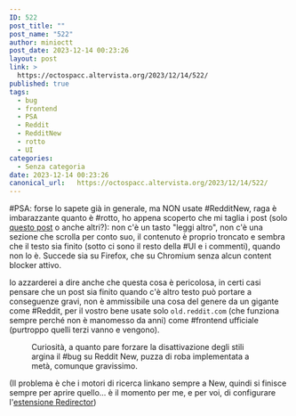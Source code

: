 ```yaml
---
ID: 522
post_title: ""
post_name: "522"
author: minioctt
post_date: 2023-12-14 00:23:26
layout: post
link: >
  https://octospacc.altervista.org/2023/12/14/522/
published: true
tags:
  - bug
  - frontend
  - PSA
  - Reddit
  - RedditNew
  - rotto
  - UI
categories:
  - Senza categoria
date: 2023-12-14 00:23:26
canonical_url:   https://octospacc.altervista.org/2023/12/14/522/
---
```

<!-- wp:paragraph -->
<p>#PSA: forse lo sapete già in generale, ma NON usate #RedditNew, raga è imbarazzante quanto è #rotto, ho appena scoperto che mi taglia i post (solo <a href="https://www.reddit.com/r/PSP/comments/54tuxr/guide_remotejoy_on_linux_with_6xx_fw/">questo post</a> o anche altri?): non c'è un tasto "leggi altro", non c'è una sezione che scrolla per conto suo, il contenuto è proprio troncato e sembra che il testo sia finito (sotto ci sono il resto della #UI e i commenti), quando non lo è. Succede sia su Firefox, che su Chromium senza alcun content blocker attivo.</p>
<!-- /wp:paragraph -->

<!-- wp:paragraph -->
<p>Io azzarderei a dire anche che questa cosa è pericolosa, in certi casi pensare che un post sia finito quando c'è altro testo può portare a conseguenze gravi, non è ammissibile una cosa del genere da un gigante come #Reddit, per il vostro bene usate solo <code>old.reddit.com</code> (che funziona sempre perché non è manomesso da anni) come #frontend ufficiale (purtroppo quelli terzi vanno e vengono).</p>
<!-- /wp:paragraph -->

<!-- wp:paragraph -->
<p></p>
<!-- /wp:paragraph -->

<!-- wp:image {"id":523,"sizeSlug":"large","linkDestination":"none"} -->
<figure class="wp-block-image size-large"><img src="{{site.cdnurl}}/assets/uploads/2023/12/image-9-960x524.png" alt="" class="wp-image-523"/><figcaption class="wp-element-caption">Curiosità, a quanto pare forzare la disattivazione degli stili argina il #bug su Reddit New, puzza di roba implementata a metà, comunque gravissimo.</figcaption></figure>
<!-- /wp:image -->

<!-- wp:paragraph -->
<p></p>
<!-- /wp:paragraph -->

<!-- wp:paragraph -->
<p>(Il problema è che i motori di ricerca linkano sempre a New, quindi si finisce sempre per aprire quello... è il momento per me, e per voi, di configurare l'<a href="https://einaregilsson.com/redirector/">estensione Redirector</a>)</p>
<!-- /wp:paragraph -->